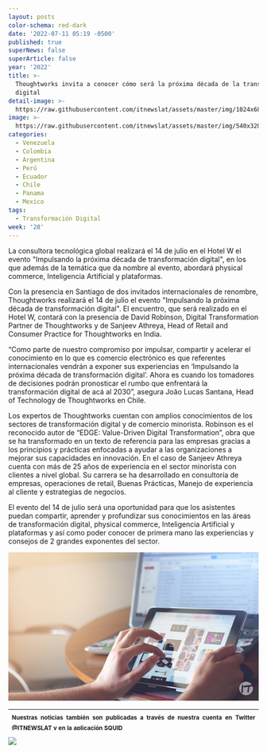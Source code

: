 ```yaml
---
layout: posts
color-schema: red-dark
date: '2022-07-11 05:19 -0500'
published: true
superNews: false
superArticle: false
year: '2022'
title: >-
  Thoughtworks invita a conocer cómo será la próxima década de la transformación
  digital 
detail-image: >-
  https://raw.githubusercontent.com/itnewslat/assets/master/img/1024x680/tabletas-g.jpg
image: >-
  https://raw.githubusercontent.com/itnewslat/assets/master/img/540x320/tabletas-p.jpg
categories:
  - Venezuela
  - Colombia
  - Argentina
  - Perú
  - Ecuador
  - Chile
  - Panama
  - Mexico
tags:
  - Transformación Digital
week: '28'
---
```

La consultora tecnológica global realizará el 14 de julio en el Hotel W el evento "Impulsando la próxima década de transformación digital", en los que además de la temática que da nombre al evento, abordará physical commerce, Inteligencia Artificial y plataformas.  

Con la presencia en Santiago de dos invitados internacionales de renombre, Thoughtworks realizará el 14 de julio el evento "Impulsando la próxima década de transformación digital". El encuentro, que será realizado en el Hotel W, contará con la presencia de David Robinson, Digital Transformation Partner de Thoughtworks y de Sanjeev Athreya, Head of Retail and Consumer Practice for Thoughtworks en India.

“Como parte de nuestro compromiso por impulsar, compartir y acelerar el conocimiento en lo que es comercio electrónico es que referentes internacionales vendrán a exponer sus experiencias en ‘Impulsando la próxima década de transformación digital’. Ahora es cuando los tomadores de decisiones podrán pronosticar el rumbo que enfrentará la transformación digital de acá al 2030”, asegura João Lucas Santana, Head of Technology de Thoughtworks en Chile.

Los expertos de Thoughtworks cuentan con amplios conocimientos de los sectores de transformación digital y de comercio minorista. Robinson es el reconocido autor de “EDGE: Value-Driven Digital Transformation”, obra que se ha transformado en un texto de referencia para las empresas gracias a los principios y prácticas enfocadas a ayudar a las organizaciones a mejorar sus capacidades en innovación. En el caso de Sanjeev Athreya cuenta con más de 25 años de experiencia en el sector minorista con clientes a nivel global. Su carrera se ha desarrollado en consultoría de empresas, operaciones de retail, Buenas Prácticas, Manejo de experiencia al cliente y estrategias de negocios. 

El evento del 14 de julio será una oportunidad para que los asistentes puedan compartir, aprender y profundizar sus conocimientos en las áreas de transformación digital, physical commerce, Inteligencia Artificial y plataformas y así como poder conocer de primera mano las experiencias y consejos de 2 grandes exponentes del sector.

![](https://raw.githubusercontent.com/itnewslat/assets/master/img/540x320/tabletas-p.jpg)

<table style="height: 42px;" width="569">
<tbody>
<tr>
<td style="text-align: justify;"><sub><strong>Nuestras noticias también son publicadas a través de nuestra cuenta en Twitter <a href="https://twitter.com/itnewslat?lang=es">@ITNEWSLAT</a> y en la aplicación <a href="https://squidapp.co/en/">SQUID</a></strong></sub></td>
</tr>
</tbody>
</table>

<img src="https://tracker.metricool.com/c3po.jpg?hash=56f88a41e39ab42c063cc51676587a04"/>